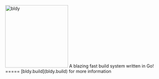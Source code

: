 <img src="https://bldy.build/static/images/bldy.png" alt="bldy" style="width: 200px;"/>
A blazing fast build system written in Go!
=====
[bldy.build](bldy.build) for more information
